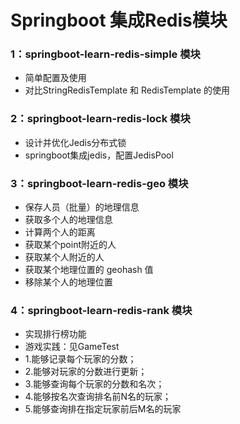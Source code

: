 # Springboot 集成Redis模块

### 1：springboot-learn-redis-simple 模块 
* 简单配置及使用
* 对比StringRedisTemplate 和 RedisTemplate 的使用

### 2：springboot-learn-redis-lock 模块
* 设计并优化Jedis分布式锁
* springboot集成jedis，配置JedisPool

### 3：springboot-learn-redis-geo 模块
* 保存人员（批量）的地理信息
* 获取多个人的地理信息
* 计算两个人的距离
* 获取某个point附近的人
* 获取某个人附近的人
* 获取某个地理位置的 geohash 值
* 移除某个人的地理位置

### 4：springboot-learn-redis-rank 模块
* 实现排行榜功能
* 游戏实践：见GameTest
* 1.能够记录每个玩家的分数；
* 2.能够对玩家的分数进行更新； 
* 3.能够查询每个玩家的分数和名次； 
* 4.能够按名次查询排名前N名的玩家； 
* 5.能够查询排在指定玩家前后M名的玩家
